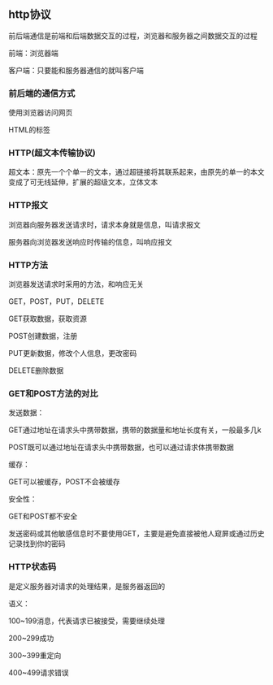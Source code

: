 ## http协议

前后端通信是前端和后端数据交互的过程，浏览器和服务器之间数据交互的过程

前端：浏览器端

客户端：只要能和服务器通信的就叫客户端

### 前后端的通信方式

使用浏览器访问网页

HTML的标签

### HTTP(超文本传输协议)

超文本：原先一个个单一的文本，通过超链接将其联系起来，由原先的单一的本文变成了可无线延伸，扩展的超级文本，立体文本

### HTTP报文

浏览器向服务器发送请求时，请求本身就是信息，叫请求报文

服务器向浏览器发送响应时传输的信息，叫响应报文

### HTTP方法

浏览器发送请求时采用的方法，和响应无关

GET，POST，PUT，DELETE

GET获取数据，获取资源

POST创建数据，注册

PUT更新数据，修改个人信息，更改密码

DELETE删除数据 

### GET和POST方法的对比

发送数据：

GET通过地址在请求头中携带数据，携带的数据量和地址长度有关，一般最多几k

POST既可以通过地址在请求头中携带数据，也可以通过请求体携带数据

缓存：

GET可以被缓存，POST不会被缓存

安全性：

GET和POST都不安全

发送密码或其他敏感信息时不要使用GET，主要是避免直接被他人窥屏或通过历史记录找到你的密码

### HTTP状态码

是定义服务器对请求的处理结果，是服务器返回的

语义：

100~199消息，代表请求已被接受，需要继续处理

200~299成功

300~399重定向

400~499请求错误